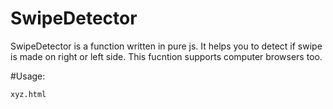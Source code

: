 # SwipeDetector

SwipeDetector is a function written in pure js. It helps you to detect if swipe is made on right or left side. This fucntion supports computer browsers too.

#Usage:

`xyz.html`

